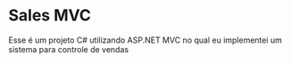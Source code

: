 # Sales MVC
Esse é um projeto C# utilizando ASP.NET MVC no qual eu implementei um sistema para controle de vendas
